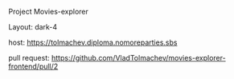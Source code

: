 Project Movies-explorer

Layout: dark-4

host: https://tolmachev.diploma.nomoreparties.sbs

pull request: https://github.com/VladTolmachev/movies-explorer-frontend/pull/2
